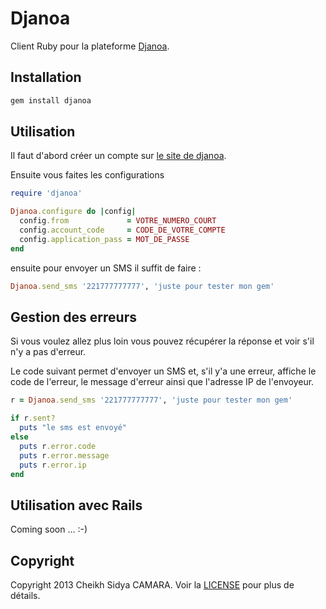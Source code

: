 Djanoa
======

Client Ruby pour la plateforme [Djanoa](http://www.djanoa.com).

Installation
------------
```bash
gem install djanoa
```

Utilisation
-----------

Il faut d'abord créer un compte sur [le site de djanoa](http://www.djanoa.com).

Ensuite vous faites les configurations
```ruby
require 'djanoa'

Djanoa.configure do |config|
  config.from             = VOTRE_NUMERO_COURT
  config.account_code     = CODE_DE_VOTRE_COMPTE
  config.application_pass = MOT_DE_PASSE
end
```

ensuite pour envoyer un SMS il suffit de faire :

```ruby
Djanoa.send_sms '221777777777', 'juste pour tester mon gem'
```

Gestion des erreurs
-------------------

Si vous voulez allez plus loin vous pouvez récupérer la réponse et voir s'il n'y a pas d'erreur.

Le code suivant permet d'envoyer un SMS et, s'il y'a une erreur, affiche le code de l'erreur, le message d'erreur ainsi que l'adresse IP de l'envoyeur.
```ruby
r = Djanoa.send_sms '221777777777', 'juste pour tester mon gem'

if r.sent?
  puts "le sms est envoyé"
else
  puts r.error.code
  puts r.error.message
  puts r.error.ip
end
```

Utilisation avec Rails
----------------------

Coming soon ...  :-)

Copyright
---------
Copyright 2013 Cheikh Sidya CAMARA. Voir la [LICENSE](https://github.com/scicasoft/djanoa/blob/master/LICENSE.md) pour plus de détails.